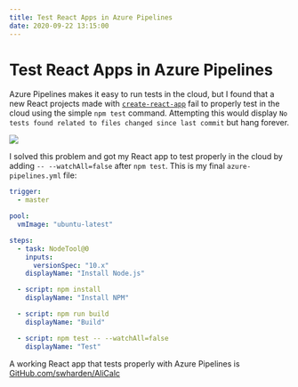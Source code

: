 ```yaml
---
title: Test React Apps in Azure Pipelines
date: 2020-09-22 13:15:00
---
```


# Test React Apps in Azure Pipelines

Azure Pipelines makes it easy to run tests in the cloud, but I found that a new React projects made with [`create-react-app`](https://reactjs.org/docs/create-a-new-react-app.html) fail to properly test in the cloud using the simple `npm test` command. Attempting this would display `No tests found related to files changed since last commit` but hang forever.

<div class="center border">

![](npm-test-azure-pipelines.jpg)

</div>

I solved this problem and got my React app to test properly in the cloud by adding `-- --watchAll=false` after `npm test`. This is my final `azure-pipelines.yml` file:

```yaml
trigger:
  - master

pool:
  vmImage: "ubuntu-latest"

steps:
  - task: NodeTool@0
    inputs:
      versionSpec: "10.x"
    displayName: "Install Node.js"

  - script: npm install
    displayName: "Install NPM"

  - script: npm run build
    displayName: "Build"

  - script: npm test -- --watchAll=false
    displayName: "Test"
```

A working React app that tests properly with Azure Pipelines is [GitHub.com/swharden/AliCalc](https://github.com/swharden/AliCalc)